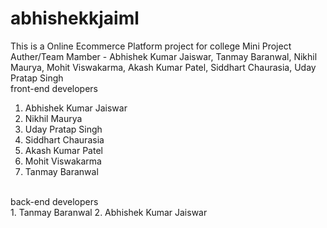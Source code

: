 # abhishekkjaiml

This is a Online Ecommerce Platform project for college Mini Project
<br>
Auther/Team Mamber - Abhishek Kumar Jaiswar, Tanmay Baranwal, Nikhil Maurya, Mohit Viswakarma, Akash Kumar Patel, Siddhart Chaurasia, Uday Pratap Singh
<br>
front-end developers
1. Abhishek Kumar Jaiswar
2. Nikhil Maurya
3. Uday Pratap Singh
4. Siddhart Chaurasia
5. Akash Kumar Patel
6. Mohit Viswakarma
7. Tanmay Baranwal
<br>
back-end developers
<br>
1. Tanmay Baranwal
2. Abhishek Kumar Jaiswar
